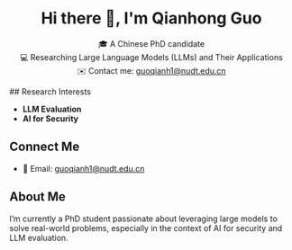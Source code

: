 <h1 align="center">Hi there 👋, I'm Qianhong Guo</h1>
<p align="center">
  🎓 A Chinese PhD candidate <br>
  💻 Researching Large Language Models (LLMs) and Their Applications <br>
  ✉️ Contact me: <a href="mailto:guoqianh1@nudt.edu.cn">guoqianh1@nudt.edu.cn</a>
</p>
## Research Interests

- **LLM Evaluation**
- **AI for Security**

## Connect Me

- 📧 Email: [guoqianh1@nudt.edu.cn](mailto:guoqianh1@nudt.edu.cn)

## About Me

I’m currently a PhD student passionate about leveraging large models to solve real-world problems, especially in the context of AI for security and LLM evaluation. 

